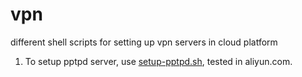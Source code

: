 # vpn
different shell scripts for setting up vpn servers in cloud platform

1. To setup pptpd server, use [setup-pptpd.sh](setup-pptpd.sh), tested in aliyun.com.